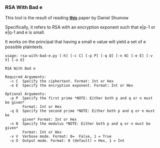 ### RSA With Bad e

This tool is the result of reading **[this](https://eprint.iacr.org/2020/1059.pdf)** paper by Daniel Shumow

Specifically, it refers to RSA with an encryption exponent such that e|p-1 or e|q-1 and e is small.

It works on the principal that having a small e value will yield a set of e possible plaintexts.

```
usage: rsa-with-bad-e.py [-h] [-c C] [-p P] [-q Q] [-n N] [-e E] [-v V] [-o O]

RSA With Bad e

Required Arguments:
  -c C  Specify the ciphertext. Format: Int or Hex
  -e E  Specify the encryption exponent. Format: Int or Hex

Optional Arguments:
  -p P  Specify the first prime *NOTE: Either both p and q or n must be given*
        Format: Int or Hex
  -q Q  Specify the second prime *NOTE: Either both p and q or n must be
        given* Format: Int or Hex
  -n N  Specify the modulus *NOTE: Either both p and q or n must be given*
        Format: Int or Hex
  -v V  Verbose mode. Format: 0=  False, 1 = True
  -o O  Output mode. Format: 0 (default) = Hex, 1 = Int
```